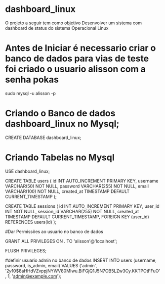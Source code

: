 # dashboard_linux
O projeto a seguir tem como objetivo Desenvolver um sistema com dashboard de status do sistema Operacional Linux

# Antes de Iniciar é necessario criar o banco de dados  para vias de teste foi criado  o usuario alisson com a senha pokas
sudo mysql -u alisson -p

# Criando o Banco de dados dashboard_linux no Mysql;
CREATE DATABASE dashboard_linux;

# Criando Tabelas no Mysql
USE dashboard_linux;

CREATE TABLE users (
    id INT AUTO_INCREMENT PRIMARY KEY,
    username VARCHAR(50) NOT NULL,
    password VARCHAR(255) NOT NULL,
    email VARCHAR(100) NOT NULL,
    created_at TIMESTAMP DEFAULT CURRENT_TIMESTAMP
);

CREATE TABLE sessions (
    id INT AUTO_INCREMENT PRIMARY KEY,
    user_id INT NOT NULL,
    session_id VARCHAR(255) NOT NULL,
    created_at TIMESTAMP DEFAULT CURRENT_TIMESTAMP,
    FOREIGN KEY (user_id) REFERENCES users(id)
);

#Dar Permissões ao usuario no banco de dados

GRANT ALL PRIVILEGES ON *.* TO 'alisson'@'localhost';

FLUSH PRIVILEGES;




#definir usuario admin no banco de dados
INSERT INTO users (username, password, is_admin, email) VALUES ('admin', '$2y$10$8aHHdVZvppjNYWV80MIwu.BiFGjQ1J5N7OB5LZw3Cy.KKTPOtFFuO', 1, 'admin@example.com');
